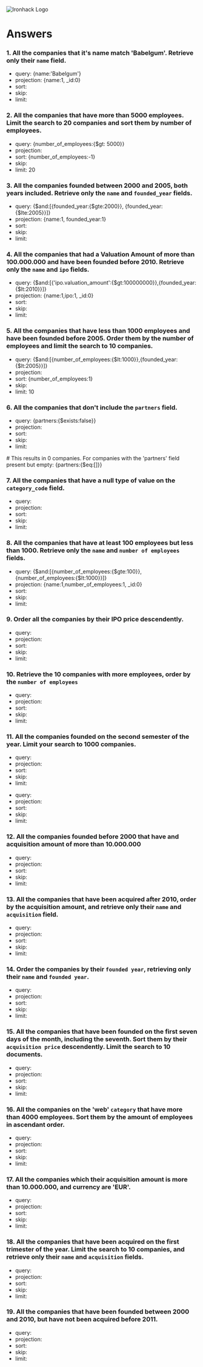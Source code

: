 ![Ironhack Logo](https://i.imgur.com/1QgrNNw.png)

# Answers

### 1. All the companies that it's name match 'Babelgum'. Retrieve only their `name` field.

- query: {name:'Babelgum'}
- projection: {name:1, _id:0}
- sort:
- skip:
- limit:

### 2. All the companies that have more than 5000 employees. Limit the search to 20 companies and sort them by **number of employees**.

- query: {number_of_employees:{$gt: 5000}}
- projection:
- sort: {number_of_employees:-1}
- skip:
- limit: 20

### 3. All the companies founded between 2000 and 2005, both years included. Retrieve only the `name` and `founded_year` fields.

- query: {$and:[{founded_year:{$gte:2000}}, {founded_year:{$lte:2005}}]}
- projection: {name:1, founded_year:1}
- sort:
- skip:
- limit:

### 4. All the companies that had a Valuation Amount of more than 100.000.000 and have been founded before 2010. Retrieve only the `name` and `ipo` fields.

- query: {$and:[{'ipo.valuation_amount':{$gt:100000000}},{founded_year:{$lt:2010}}]}
- projection: {name:1,ipo:1, _id:0}
- sort:
- skip:
- limit:

### 5. All the companies that have less than 1000 employees and have been founded before 2005. Order them by the number of employees and limit the search to 10 companies.

- query: {$and:[{number_of_employees:{$lt:1000}},{founded_year:{$lt:2005}}]}
- projection:
- sort: {number_of_employees:1}
- skip:
- limit: 10

### 6. All the companies that don't include the `partners` field.

- query: {partners:{$exists:false}}
- projection:
- sort:
- skip:
- limit:

\# This results in 0 companies. For companies with the 'partners' field present but empty: {partners:{$eq:[]}}

### 7. All the companies that have a null type of value on the `category_code` field.

- query:
- projection:
- sort:
- skip:
- limit:

### 8. All the companies that have at least 100 employees but less than 1000. Retrieve only the `name` and `number of employees` fields.

- query: {$and:[{number_of_employees:{$gte:100}},{number_of_employees:{$lt:1000}}]}
- projection: {name:1,number_of_employees:1, _id:0} 
- sort:
- skip:
- limit:

### 9. Order all the companies by their IPO price descendently.

- query:
- projection:
- sort:
- skip:
- limit:

### 10. Retrieve the 10 companies with more employees, order by the `number of employees`

- query:
- projection:
- sort:
- skip:
- limit:

### 11. All the companies founded on the second semester of the year. Limit your search to 1000 companies.

- query:
- projection:
- sort:
- skip:
- limit:

<!-- ### 12. All the companies that have been 'deadpooled' after the third year. -->

- query:
- projection:
- sort:
- skip:
- limit:

### 12. All the companies founded before 2000 that have and acquisition amount of more than 10.000.000

- query:
- projection:
- sort:
- skip:
- limit:

### 13. All the companies that have been acquired after 2010, order by the acquisition amount, and retrieve only their `name` and `acquisition` field.

- query:
- projection:
- sort:
- skip:
- limit:

### 14. Order the companies by their `founded year`, retrieving only their `name` and `founded year`.

- query:
- projection:
- sort:
- skip:
- limit:

### 15. All the companies that have been founded on the first seven days of the month, including the seventh. Sort them by their `acquisition price` descendently. Limit the search to 10 documents.

- query:
- projection:
- sort:
- skip:
- limit:

### 16. All the companies on the 'web' `category` that have more than 4000 employees. Sort them by the amount of employees in ascendant order.

- query:
- projection:
- sort:
- skip:
- limit:

### 17. All the companies which their acquisition amount is more than 10.000.000, and currency are 'EUR'.

- query:
- projection:
- sort:
- skip:
- limit:

### 18. All the companies that have been acquired on the first trimester of the year. Limit the search to 10 companies, and retrieve only their `name` and `acquisition` fields.

- query:
- projection:
- sort:
- skip:
- limit:

### 19. All the companies that have been founded between 2000 and 2010, but have not been acquired before 2011.

- query:
- projection:
- sort:
- skip:
- limit:
